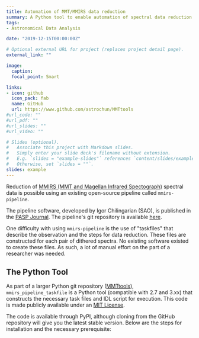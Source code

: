 ```yaml
---
title: Automation of MMT/MMIRS data reduction
summary: A Python tool to enable automation of spectral data reduction
tags:
- Astronomical Data Analysis

date: "2019-12-15T00:00:00Z"

# Optional external URL for project (replaces project detail page).
external_link: ""

image:
  caption: 
  focal_point: Smart

links:
- icon: github
  icon_pack: fab
  name: GitHub
  url: https://www.github.com/astrochun/MMTtools
#url_code: ""
#url_pdf: ""
#url_slides: ""
#url_video: ""

# Slides (optional).
#   Associate this project with Markdown slides.
#   Simply enter your slide deck's filename without extension.
#   E.g. `slides = "example-slides"` references `content/slides/example-slides.md`.
#   Otherwise, set `slides = ""`.
slides: example
---
```


Reduction of [MMIRS (MMT and Magellan Infrared Spectograph)](https://www.cfa.harvard.edu/mmti/mmirs.html)
spectral data is possible using an existing open-source pipeline called
`mmirs-pipeline`.

The pipeline software, developed by Igor Chilingarian (SAO), is published
in the [PASP Journal](http://dx.doi.org/10.1086/680598). The pipeline's
git repository is available [here](https://bitbucket.org/chil_sai/mmirs-pipeline/wiki/Home).

One difficulty with using `mmirs-pipeline` is the use of "taskfiles" that
describe the observation and the steps for data reduction.  These files are
constructed for each pair of dithered spectra.  No existing software existed to
create these files.  As such, a lot of manual effort on the part of a researcher
was needed.

## The Python Tool

As part of a larger Python git repository ([MMTtools](www.github.com/astrochun/MMTtools)),
`mmirs_pipeline_taskfile` is a Python tool (compatible with 2.7 and 3.xx) that
constructs the necessary task files and IDL script for execution. This code is
made publicly available under an [MIT License](https://choosealicense.com/licenses/mit/).

The code is available through PyPI, although cloning from the GitHub repository
will give you the latest stable version.  Below are the steps for installation and the
necessary prerequisite:

